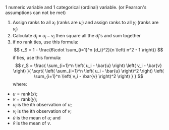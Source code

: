 1 numeric variable and 1 categorical (ordinal) variable. 
(or Pearson's assumptions can not be met)
1. Assign ranks to all $x_i$ (ranks are $u_i$) and assign ranks to all $y_i$ (ranks are $v_i$)
2. Calculate $d_i$ = $u_i - v_i$ then square all the $d_i$'s and sum together
3. if no rank ties, use this formula: $$ r_S = 1 - \frac{6\cdot \sum_{i=1}^n {d_i}^2}{n \left( n^2 - 1 \right)}  $$
	if ties, use this formula:
$$ r_S = \frac{ \sum_{i=1}^n \left( u_i - \bar{u} \right) \left( v_i - \bar{v} \right) }{ \sqrt{ \left( \sum_{i=1}^n \left( u_i - \bar{u} \right)^2 \right) \left( \sum_{i=1}^n \left( v_i - \bar{v} \right)^2 \right) } } $$
where:
- $u = \text{rank} \left( x \right)$;
- $v = \text{rank} \left( y \right)$;
- $u_i$ is the $i$th observation of $u$;
- $v_i$ is the $i$th observation of $v$;
- $\bar{u}$ is the mean of $u$; and
- $\bar{v}$ is the mean of $v$.
